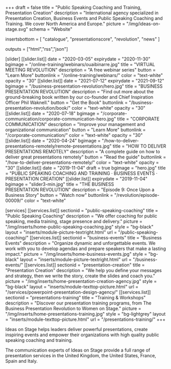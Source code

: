 +++
draft 			= false
title 			= "Public Speaking Coaching and Training, Presentation Creation"
description		= "International agency specialized in Presentation Creation, Business Events and Public Speaking Coaching and Training. We cover North America and Europe."
picture			= "/img/ideas-on-stage.svg"
schema			= "Website"

insertsbottom	= [ "catalogue", "presentationscore", "revolution", "news" ]

outputs			= ["html","rss","json"]
			
[slider]
	[[slider.list]]
		date		= "2020-03-05"
		expirydate	= "2020-11-30"
		bgimage		= "/online-training/webinars/ouaibinarre.jpg"
		title		= "VIRTUAL MEETING REVOLUTION"
		description	= "A free webinar series"
		button		= "Learn More"
		buttonlink	= "/online-training/webinars/"
		color		= "text-white"
		opacity		= "30"
	[[slider.list]]
		date		= "2021-07-12"
		expirydate	= "2021-09-12"
		bgimage		= "/business-presentation-revolution/hero.jpg"
		title		= "BUSINESS PRESENTATION REVOLUTION"
		description	= "Find out more about the ground-breaking book written by our co-founder and Chief Inspiration Officer Phil Waknell."
		button		= "Get the Book"
		buttonlink	= "/business-presentation-revolution/book/"
		color		= "text-white"
		opacity		= "30"
	[[slider.list]]
		date		= "2020-07-18"
		bgimage		= "/corporate-communication/corporate-communication-hero.jpg"
		title		= "CORPORATE COMMUNICATION"
		description	= "Improve your management and organizational communication"
		button		= "Learn More"
		buttonlink	= "/corporate-communication/"
		color		= "text-white"
		opacity		= "30"
	[[slider.list]]
		date		= "2020-04-24"
		bgimage		= "/how-to-deliver-presentations-remotely/remote-presentations.jpg"
		title		= "HOW TO DELIVER PRESENTATIONS REMOTELY"
		description	= "A complete guide on how to deliver great presentations remotely"
		button		= "Read the guide"
		buttonlink	= "/how-to-deliver-presentations-remotely/"
		color		= "text-white"
		opacity		= "30"
	[[slider.list]]
		date 		= "2019-11-04"
		draft		= true
		bgimage		= "hero.jpg"
		title		= "PUBLIC SPEAKING COACHING AND TRAINING · BUSINESS EVENTS · PRESENTATION CREATION"
	[[slider.list]]
		expirydate	= "2019-11-04"
		bgimage		= "slider3-min.jpg"
		title		= "THE BUSINESS PRESENTATION REVOLUTION"
		description = "Episode 9: Once Upon a Business Story"
		button		= "Watch now"
		buttonlink	= "/revolution/episode-00009/"
		color		= "text-white"	

[services]
	[[services.list]]
		sectionid	= "public-speaking-coaching"
		title		= "Public Speaking Coaching"
		description	= "We offer coaching for public speaking, media training, stage presence and delivery."
		picture		= "/img/inserts/home-public-speaking-coaching.jpg"
		style		= "bg-black"
		layout		= "inserts/module-picture-textright.html"
		url			= "/public-speaking-coaching/"
	[[services.list]]
		sectionid	= "business-events"
		title		= "Business Events"
		description	= "Organize dynamic and unforgettable events. We work with you to develop agendas and prepare speakers that make a lasting impact."
		picture		= "/img/inserts/home-business-events.jpg"
		style		= "bg-black"
		layout		= "inserts/module-picture-textright.html"
		url			= "/business-events/"
	[[services.list]]
		sectionid	= "presentation-creation"
		title		= "Presentation Creation"
		description	= "We help you define your messages and strategy, then we write the story, create the slides and coach you."
		picture		= "/img/inserts/home-presentation-creation-agency.jpg"
		style		= "bg-black"
		layout		= "inserts/module-texttop-picture.html"
		url			= "/services/powerpoint-presentation-design-agency/"
	[[services.list]]
		sectionid	= "presentations-training"
		title		= "Training & Workshops"
		description	= "Discover our presentation training programs, from The Business Presentation Revolution to Women&nbsp;on&nbsp;Stage."
		picture		= "/img/inserts/home-presentations-training.jpg"
		style		= "bg-lightgrey"
		layout		= "inserts/module-texttop-picture.html"
		url			= "/presentations-training/"
+++

Ideas on Stage helps leaders deliver powerful presentations, create inspiring events and empower their organizations with high quality public speaking coaching and training.

The communication experts of Ideas on Stage provide a full range of presentation services in the United Kingdom, the United States, France, Spain and Italy.
